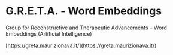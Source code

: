 # G.R.E.T.A. - Word Embeddings
Group for Reconstructive and Therapeutic Advancements – Word Embeddings (Artificial Intelligence)

[https://greta.maurizionava.it/](https://greta.maurizionava.it/)
